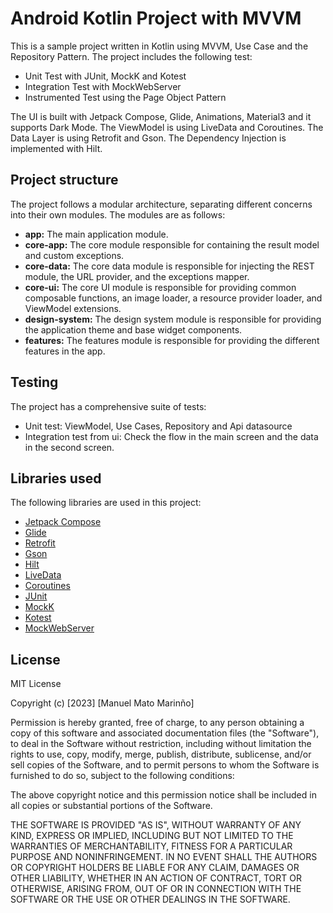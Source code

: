 # Android Kotlin Project with MVVM

This is a sample project written in Kotlin using MVVM, Use Case and the Repository Pattern. The project includes the following test:
- Unit Test with JUnit, MockK and Kotest
- Integration Test with MockWebServer
- Instrumented Test  using the Page Object Pattern

The UI is built with Jetpack Compose, Glide, Animations, Material3 and it supports Dark Mode.
The ViewModel is using LiveData and Coroutines.
The Data Layer is using Retrofit and Gson.
The Dependency Injection is implemented with Hilt.

## Project structure

The project follows a modular architecture, separating different concerns into their own modules. The modules are as follows:

- **app:** The main application module.
- **core-app:** The core module responsible for containing the result model and custom exceptions.
- **core-data:** The core data module is responsible for injecting the REST module, the URL provider, and the exceptions mapper.
- **core-ui:** The core UI module is responsible for providing common composable functions, an image loader, a resource provider loader, and ViewModel extensions.
- **design-system:** The design system module is responsible for providing the application theme and base widget components.
- **features:** The features module is responsible for providing the different features in the app.

## Testing

The project has a comprehensive suite of tests:
- Unit test: ViewModel, Use Cases, Repository and Api datasource
- Integration test from ui: Check the flow in the main screen and the data in the second screen.

## Libraries used

The following libraries are used in this project:

- [Jetpack Compose](https://developer.android.com/jetpack/compose)
- [Glide](https://bumptech.github.io/glide/int/compose.html)
- [Retrofit](https://square.github.io/retrofit/)
- [Gson](https://github.com/google/gson)
- [Hilt](https://dagger.dev/hilt/)
- [LiveData](https://developer.android.com/topic/libraries/architecture/livedata)
- [Coroutines](https://developer.android.com/kotlin/coroutines)
- [JUnit](https://junit.org/junit5/)
- [MockK](https://mockk.io/)
- [Kotest](https://kotest.io/)
- [MockWebServer](https://github.com/square/okhttp/tree/master/mockwebserver)

## License

MIT License

Copyright (c) [2023] [Manuel Mato Marinño]

Permission is hereby granted, free of charge, to any person obtaining a copy
of this software and associated documentation files (the "Software"), to deal
in the Software without restriction, including without limitation the rights
to use, copy, modify, merge, publish, distribute, sublicense, and/or sell
copies of the Software, and to permit persons to whom the Software is
furnished to do so, subject to the following conditions:

The above copyright notice and this permission notice shall be included in
all copies or substantial portions of the Software.

THE SOFTWARE IS PROVIDED "AS IS", WITHOUT WARRANTY OF ANY KIND, EXPRESS OR
IMPLIED, INCLUDING BUT NOT LIMITED TO THE WARRANTIES OF MERCHANTABILITY,
FITNESS FOR A PARTICULAR PURPOSE AND NONINFRINGEMENT. IN NO EVENT SHALL THE
AUTHORS OR COPYRIGHT HOLDERS BE LIABLE FOR ANY CLAIM, DAMAGES OR OTHER
LIABILITY, WHETHER IN AN ACTION OF CONTRACT, TORT OR OTHERWISE, ARISING FROM,
OUT OF OR IN CONNECTION WITH THE SOFTWARE OR THE USE OR OTHER DEALINGS IN
THE SOFTWARE.